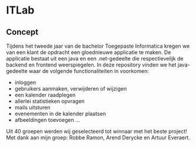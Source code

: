 # ITLab

## Concept
Tijdens het tweede jaar van de bachelor Toegepaste Informatica kregen we van een klant de opdracht een gloednieuwe applicatie te maken. De applicatie bestaat uit een java en een .net-gedeelte die respectievelijk de backend en frontend weerspiegelen.
In deze repository vinden we het java-gedeelte waar de volgende functionaliteiten in voorkomen:
- inloggen
- gebruikers aanmaken, verwijderen of wijzigen
- een kalender raadplegen
- allerlei statistieken opvragen
- mails uitsturen
- evenementen in de kalender plaatsen
- afbeeldingen toevoegen
...

Uit 40 groepen werden wij geselecteerd tot winnaar met het beste project! Met dank aan mijn groep: Robbe Ramon, Arend Derycke en Artuur Everaert.

